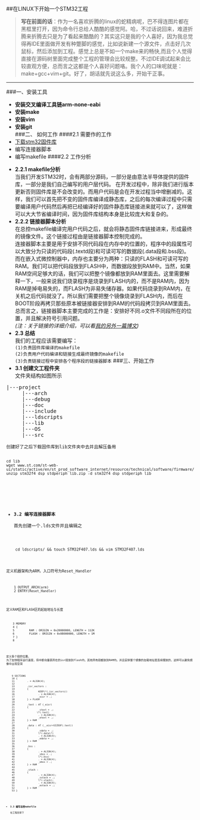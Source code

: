 ##在LINUX下开始一个STM32工程
>**写在前面的话**：作为一名喜欢折腾的linux的蛇精病呢，巴不得连图片都在黑框里打开，因为命令行总给人酷酷的感觉阿。哈，不过话说回来，难道折腾来折腾去只是为了看起来酷酷的？其实这只是我的个人喜好，因为我总觉得再IDE里面做开发有种蹩脚的感觉，比如说新建一个源文件，点击好几次鼠标，然后添加到工程。感觉上总是不如一个make来的畅快,而且个人觉得直接在源码树里面完成整个工程的管理会比较规整。不过IDE调试起来会比较直观方便，总而言之这都是个人喜好问题咯。我个人的口味呢就是：make+gcc+vim+git。好了，胡话就先说这么多，开始干正事。
***
###一、安装工具
* **安装交叉编译工具链arm-none-eabi**
* **安装make**
* **安装vim**
* **安装git**  
###二、 如何工作
####2.1 需要作的工作
* [下载stm32固件库](http://www.st.com/st-web-ui/static/active/en/st_prod_software_internet/resource/technical/software/firmware/stm32f4_dsp_stdperiph_lib.zip)
* 编写连接器脚本
* 编写makefile
####2.2 工作分析
+ **2.2.1 makefile分析**  
当我们开发STM32时，会有两部分源码，一部分是由意法半导体提供的固件库，一部分是我们自己编写的用户层代码。  在开发过程中，除非我们进行版本更新否则固件库是不会改变的。而用户代码是会在开发过程当中增删减的。这样，我们可以首先把不变的固件库编译成静态库，之后的每次编译过程中只需要编译用户代码然后再把已经编译好的固件静态库链接进来就可以了，这样做可以大大节省编译时间，因为固件库结构本身是比较庞大和复杂的。
+ **2.2.2 链接器脚本分析**  
在总控makefile编译完用户代码之后，就会将静态固件库链接进来，形成最终的镜像文件。这个链接过程由是链接器脚本控制完成的。  
连接器脚本主要是用于安排不同代码段在内存中的位置的，程序中的段属性可以大致分为只读的代码段(.textd段)和可读可写的数据段(.data段和.bss段)。而在嵌入式微控制器中，内存也主要分为两种：只读的FLASH和可读可写的RAM。我们可以把代码段放到FLASH中，而数据段放到RAM中。当然，如果RAM空间足够大的话，我们可以把整个镜像都放到RAM里面去。这里需要解释一下，一般来说我们烧录程序是烧录到FLASH内的，而不是RAM内，因为RAM是掉电易失的，而FLASH为非易失储存器。如果代码烧录到RAM内，在关机之后代码就没了。所以我们需要把整个镜像烧录到FLASH内，而后在BOOT阶段再拷贝那些原本被链接器安排到RAM的代码段拷贝到RAM里面去。总而言之，链接器脚本主要完成的工作是：安排好不同.o文件不同段所在的位置，并且解决符号引用问题。  
*(注：关于链接的详细介绍，可以看[我的另外一篇博文](http://www.hainter.com/clinker))*
+ **2.3 总结**  
我们的工程应该需要编写：  
`(1)负责固件库编译的makefile`  
`(2)负责用户代码编译和链接生成最终镜像的makefile`  
`(3)负责链接过程中安排各个程序段的链接器脚本`
###三、开始工作
+ **3.1 创建文工程件夹**  
文件夹结构如图所示
<pre>
|---project
     |---arch
     |---debug
     |---doc
     |---include
     |---ldscripts
     |---lib
     |---OS
     |---src</pre><pre><code>创建好了之后下载固件库到lib文件夹中去并且解压备用
    cd lib
    wget www.st.com/st-web-ui/static/active/en/st_prod_software_internet/resource/technical/software/firmware/stm32f4_dsp_stdperiph_lib.zip
    unzip stm32f4_dsp_stdperiph_lib.zip -d stm32f4_dsp_stdperiph_lib
</pre>

+ **3.2 编写连接器脚本**  
首先创建一个.lds文件并且编辑之
<pre><code>    cd ldscripts/ && touch STM32F407.lds && vim STM32F407.lds</pre>
定义机器架构为ARM，入口符号为Reset_Handler
<pre><code>    1 OUTPUT_ARCH(arm)
    2 ENTRY(Reset_Handler)
</pre>
定义RAM区和FLASH区的起始地址与长度
<pre><code>    3 MEMORY
    4 {
    5         RAM : ORIGIN = 0x20000000, LENGTH = 112K
    6         FLASH : ORIGIN = 0x08000000, LENGTH = 1M
    7 }
    8 </pre>
定义各个段的位置。
为了加快程序运行速度，将中断向量表所在的isr段放到flash内，其他所有段都放到RAM内。并且安排整个镜像的加载地址是连续摆放的，这样可以避免镜像中出现空洞
<pre><code>    9 SECTIONS
    10 {
    11         . = ALIGN(4);
    12          
    13         .isr_vectors :
    14         {
    15                 KEEP(*(.isr_vectors))
    16                 . = ALIGN(4);
    17                 _eisr = .;
    18         } > FLASH
    19                 
    20         .text : AT (_eisr) 
    21         { 
    22                 _stext = .;
    23                \*(.text)
    24                 . = ALIGN(4);
    25                 _etext = .;
    26         } > RAM
    27                 
    28         .data : AT (__eisr+SIZEOF(.text))
    29         { 
    30                 _sdata = .;
    31                 \*(.data\*)
    32                 . = ALIGN(4);
    33                 _edata = .;
    34         } > RAM 
    35  
    36         .bss : 
    37         {
    38                 . = ALIGN(4);
    39                 _sbss = .;
    40                 \*(.bss)
    41                 . = ALIGN(4);
    42                 _ebss = .;
    43         } > RAM
    44  
    45         .stack :
    46         {
    47                 . = ALIGN(4);
    48                 _sstack = .;
    49                 \*(.stack);
    50                 . = ALIGN(4);
    51                 _estack = .;
    52         } > RAM
    53 }
</pre>
+ **3.3 编写总控makefile**  
在工程目录下



